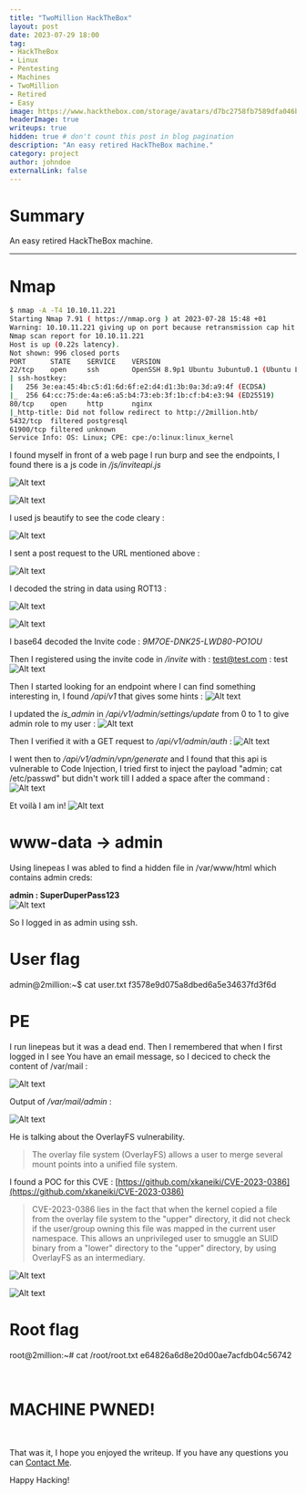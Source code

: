 ```yaml
---
title: "TwoMillion HackTheBox"
layout: post
date: 2023-07-29 18:00
tag: 
- HackTheBox
- Linux
- Pentesting
- Machines
- TwoMillion
- Retired
- Easy
image: https://www.hackthebox.com/storage/avatars/d7bc2758fb7589dfa046bee9ce4d75cb.png
headerImage: true
writeups: true
hidden: true # don't count this post in blog pagination
description: "An easy retired HackTheBox machine."
category: project
author: johndoe
externalLink: false
---
```


# Summary

An easy retired HackTheBox machine.

---

# Nmap

```bash
$ nmap -A -T4 10.10.11.221
Starting Nmap 7.91 ( https://nmap.org ) at 2023-07-28 15:48 +01
Warning: 10.10.11.221 giving up on port because retransmission cap hit (6).
Nmap scan report for 10.10.11.221
Host is up (0.22s latency).
Not shown: 996 closed ports
PORT      STATE    SERVICE    VERSION
22/tcp    open     ssh        OpenSSH 8.9p1 Ubuntu 3ubuntu0.1 (Ubuntu Linux; protocol 2.0)
| ssh-hostkey: 
|   256 3e:ea:45:4b:c5:d1:6d:6f:e2:d4:d1:3b:0a:3d:a9:4f (ECDSA)
|_  256 64:cc:75:de:4a:e6:a5:b4:73:eb:3f:1b:cf:b4:e3:94 (ED25519)
80/tcp    open     http       nginx
|_http-title: Did not follow redirect to http://2million.htb/
5432/tcp  filtered postgresql
61900/tcp filtered unknown
Service Info: OS: Linux; CPE: cpe:/o:linux:linux_kernel
```


I found myself in front of a web page I run burp and see the endpoints, I found there is a js code in */js/inviteapi.js*

![Alt text](<../../../assets/images/HTBPics/Pasted image 20230728163447.png>)

![Alt text](<../../../assets/images/HTBPics/Pasted image 20230728164254.png>)

I used js beautify to see the code cleary :

![Alt text](<../../../assets/images/HTBPics/Pasted image 20230728160208.png>)

I sent a post request to the URL mentioned above :

![Alt text](<../../../assets/images/HTBPics/Pasted image 20230728160148.png>)

I decoded the string in data using ROT13 :

![Alt text](<../../../assets/images/HTBPics/Pasted image 20230728160301.png>)

![Alt text](<../../../assets/images/HTBPics/Pasted image 20230728160421.png>)

I base64 decoded the Invite code : *9M7OE-DNK25-LWD80-PO1OU*

Then I registered using the invite code in */invite* with : test@test.com : test
![Alt text](<../../../assets/images/HTBPics/Pasted image 20230728160626.png>)

Then I started looking for an endpoint where I can find something interesting in, I found */api/v1* that gives some hints :
![Alt text](<../../../assets/images/HTBPics/Pasted image 20230728165143.png>)

I updated the *is_admin* in */api/v1/admin/settings/update* from 0 to 1 to give admin role to my user :
![Alt text](<../../../assets/images/HTBPics/Pasted image 20230728170624.png>)

Then I verified it with a GET request to */api/v1/admin/auth* :
![Alt text](<../../../assets/images/HTBPics/Pasted image 20230728170724.png>)

I went then to */api/v1/admin/vpn/generate* and I found that this api is vulnerable to Code Injection, I tried first to inject the payload "admin; cat /etc/passwd" but didn't work till I added a space after the command :
![Alt text](<../../../assets/images/HTBPics/Pasted image 20230728173054.png>)

Et voilà I am in!
![Alt text](<../../../assets/images/HTBPics/Pasted image 20230728173452.png>)

# www-data -> admin

<p>Using linepeas I was abled to find a hidden file in /var/www/html which contains admin creds:</p>

**admin : SuperDuperPass123**
<br/>
![Alt text](<../../../assets/images/HTBPics/Pasted image 20230728174615.png>)

So I logged in as admin using ssh.

# User flag

admin@2million:~$ cat user.txt 
f3578e9d075a8dbed6a5e34637fd3f6d

# PE

I run linepeas but it was a dead end. Then I remembered that when I first logged in I see You have an email message, so I deciced to check the content of /var/mail :

![Alt text](<../../../assets/images/HTBPics/Pasted image 20230728200126.png>)

Output of */var/mail/admin* :

![Alt text](<../../../assets/images/HTBPics/Pasted image 20230728200330.png>)

He is talking about the OverlayFS vulnerability.

>The overlay file system (OverlayFS) allows a user to merge several mount points into a unified file system.

I found a POC for this CVE : [https://github.com/xkaneiki/CVE-2023-0386](https://github.com/xkaneiki/CVE-2023-0386)

>CVE-2023-0386 lies in the fact that when the kernel copied a file from the overlay file system to the "upper" directory, it did not check if the user/group owning this file was mapped in the current user namespace. This allows an unprivileged user to smuggle an SUID binary from a "lower" directory to the "upper" directory, by using OverlayFS as an intermediary.

![Alt text](<../../../assets/images/HTBPics/Pasted image 20230728203104.png>)

![Alt text](<../../../assets/images/HTBPics/Pasted image 20230728203043.png>)

# Root flag

root@2million:~# cat /root/root.txt 
e64826a6d8e20d00ae7acfdb04c56742

<br/>

# MACHINE PWNED!

<br/>

That was it, I hope you enjoyed the writeup. If you have any questions you can [Contact Me](https://www.linkedin.com/in/hichamouardi).

<p>Happy Hacking!</p>